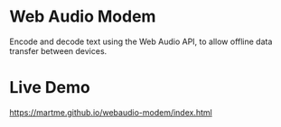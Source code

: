 # Web Audio Modem

Encode and decode text using the Web Audio API, to allow offline data transfer between devices.

# Live Demo

https://martme.github.io/webaudio-modem/index.html
